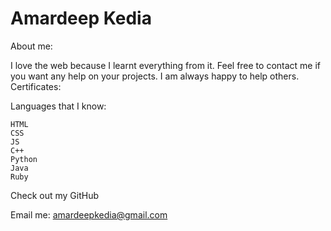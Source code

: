 # Amardeep Kedia
About me:

I love the web because I learnt everything from it. Feel free to contact me if you want any help on your projects. I am always happy to help others.
Certificates:

Languages that I know:

    HTML
    CSS
    JS
    C++
    Python
    Java
    Ruby


Check out my GitHub

Email me: amardeepkedia@gmail.com
